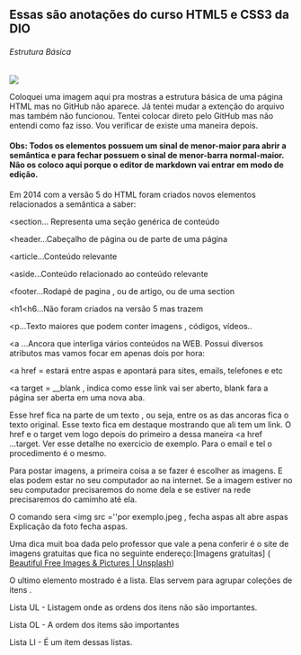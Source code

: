 ## Essas são anotações do curso HTML5 e CSS3 da DIO

###### Estrutura Básica

![](C:\Users\jpaul\Desktop\Estrutura%20Basica%203.jpg)

Coloquei uma imagem aqui pra mostras a estrutura básica de uma página HTML mas no GitHub não aparece. Já tentei mudar a extenção do arquivo mas também não funcionou. Tentei colocar direto pelo GitHub mas não entendi como faz isso. Vou verificar de existe uma maneira depois.

#### Obs: Todos os elementos possuem um sinal de menor-maior para abrir a semântica e para fechar possuem o sinal de menor-barra normal-maior. Não os coloco aqui porque o editor de markdown vai entrar em modo de edição.

Em 2014 com a versão 5 do HTML foram criados novos elementos relacionados a semântica a saber:

<section... Representa uma seção genérica de conteúdo

<header...Cabeçalho de página ou de parte de uma página

<article...Conteúdo relevante

<aside...Conteúdo relacionado ao conteúdo relevante

<footer...Rodapé de pagina , ou de artigo, ou de uma section

<h1<h6...Não foram criados na versão 5 mas trazem 

<section - Representa uma seção genérica de conteúdo

<header - Cabeçalho de página ou de parte da página

<article - Conteúdo relevante

<aside - Conteúdo relacionado ao conteúdo principal da página

<footer - Rodapé de página, ou de um article, ou de uma section

<h1 até h6 - Não foram criados na versão 5 mas trazem semântica a pagina

<p...Texto maiores que podem conter imagens , códigos, vídeos..

<a ...Ancora que interliga vários conteúdos na WEB. Possui diversos atributos mas vamos focar em apenas dois por hora:

<a href = estará entre aspas e apontará para sites, emails, telefones e etc

<a target = __blank , indica como esse link vai ser aberto, blank fara a página ser aberta em uma nova aba.

Esse href fica na parte de um texto , ou seja, entre os as das ancoras fica o texto original. Esse texto fica em destaque mostrando que ali tem um link. O href e o target vem logo depois do primeiro a dessa maneira <a href ...target. Ver esse detalhe no exercicio de exemplo. Para o email e tel o procedimento é o mesmo.

Para postar imagens, a primeira coisa a se fazer é escolher as imagens. E elas podem estar no seu computador ao na internet. Se a imagem estiver no seu computador precisaremos do nome dela e se estiver na rede precisaremos do camimho até ela. 

O comando sera <img src =''por exemplo.jpeg , fecha aspas alt abre aspas Explicação da foto fecha aspas.



Uma dica muit boa dada pelo professor que vale a pena conferir é o site de imagens gratuitas que fica no seguinte endereço:[Imagens gratuitas] ( [Beautiful Free Images & Pictures | Unsplash](https://unsplash.com/))



O ultimo elemento mostrado é a lista. Elas servem para agrupar coleções de itens .

Lista UL - Listagem onde as ordens dos itens não são importantes.

Lista OL - A ordem dos items são importantes

Lista LI - É um item dessas  listas.

</html>
